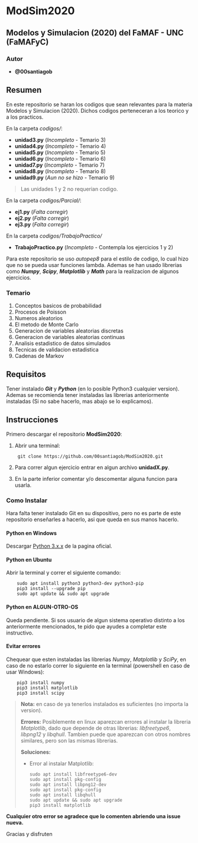 # ModSim2020

## Modelos y Simulacion (2020) del FaMAF - UNC (FaMAFyC)

### Autor

* __@00santiagob__

## Resumen

En este repositorio se haran los codigos que sean relevantes para la materia Modelos y Simulacion (2020). Dichos codigos perteneceran a los teorico y a los practicos.

En la carpeta *codigos/*:

* **unidad3.py** (*Incompleto* - Temario 3)
* **unidad4.py** (*Incompleto* - Temario 4)
* **unidad5.py** (*Incompleto* - Temario 5)
* **unidad6.py** (*Incompleto* - Temario 6)
* **unidad7.py** (*Incompleto* - Temario 7)
* **unidad8.py** (*Incompleto* - Temario 8)
* **unidad9.py** (*Aun no se hizo* - Temario 9)

> Las unidades 1 y 2 no requerian codigo.

En la carpeta *codigos/Parcial/*:

* **ej1.py** (*Falta corregir*)
* **ej2.py** (*Falta corregir*)
* **ej3.py** (*Falta corregir*)

En la carpeta *codigos/TrabajoPractico/*

* **TrabajoPractico.py** (*Incompleto* - Contempla los ejercicios 1 y 2)

Para este repositorio se uso *autopep8* para el estilo de codigo, lo cual hizo que no se pueda usar funciones lambda.
Ademas se han usado librerias como ***Numpy***, ***Scipy***, ***Matplotlib*** y ***Math*** para la realizacion de algunos ejercicios.

### Temario

   1. Conceptos basicos de probabilidad
   2. Procesos de Poisson
   3. Numeros aleatorios
   4. El metodo de Monte Carlo
   5. Generacion de variables aleatorias discretas
   6. Generacion de variables aleatorias continuas
   7. Analisis estadistico de datos simulados
   8. Tecnicas de validacion estadistica
   9. Cadenas de Markov

## Requisitos

Tener instalado *__Git__* y  *__Python__* (en lo posible Python3 cualquier version).
Ademas se recomienda tener instaladas las librerias anteriormente instaladas (Si no sabe hacerlo, mas abajo se lo explicamos).

## Instrucciones

Primero descargar el repositorio __ModSim2020__:

1) Abrir una terminal:

        git clone https://github.com/00santiagob/ModSim2020.git

2) Para correr algun ejercicio entrar en algun archivo **unidadX.py**.

3) En la parte inferior comentar y/o descomentar alguna funcion para usarla.

### Como Instalar

Hara falta tener instalado Git en su dispositivo, pero no es parte de este repositorio enseñarles a hacerlo, asi que queda en sus manos hacerlo.

#### Python en Windows

Descargar [Python 3.x.x](https://www.python.org/downloads/) de la pagina oficial.

#### Python en Ubuntu

Abrir la terminal y correr el siguiente comando:

        sudo apt install python3 python3-dev python3-pip
        pip3 install --upgrade pip
        sudo apt update && sudo apt upgrade

#### Python en ALGUN-OTRO-OS

Queda pendiente. Si sos usuario de algun sistema operativo distinto a los anteriormente mencionados, te pido que ayudes a completar este instructivo.

#### Evitar errores

Chequear que esten instaladas las librerias *Numpy*, *Matplotlib* y *SciPy*, en caso de no estarlo correr lo siguiente en la terminal (powershell en caso de usar Windows):

        pip3 install numpy
        pip3 install matplotlib
        pip3 install scipy

> **Nota:** en caso de ya tenerlos instalados es suficientes (no importa la version).
>
> **Errores:**
Posiblemente en linux aparezcan errores al instalar la libreria *Matplotlib*, dado que depende de otras librerias: *libfreetype6*, *libpng12* y *libqhull*. Tambien puede que aparezcan con otros nombres similares, pero son las mismas librerias.
>
> **Soluciones:**
>
> * Error al instalar Matplotlib:
>
>       sudo apt install libfreetype6-dev
>       sudo apt install pkg-config
>       sudo apt install libpng12-dev
>       sudo apt install pkg-config
>       sudo apt install libqhull
>       sudo apt update && sudo apt upgrade
>       pip3 install matplotlib

**Cualquier otro error se agradece que lo comenten abriendo una issue nueva.**

Gracias y disfruten
